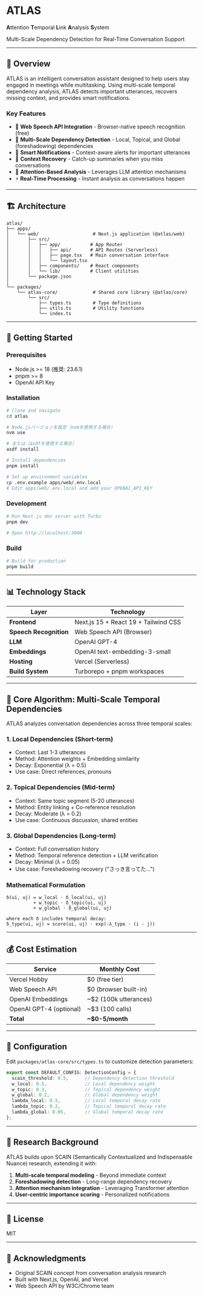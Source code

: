 # ATLAS

**A**ttention **T**emporal **L**ink **A**nalysis **S**ystem

Multi-Scale Dependency Detection for Real-Time Conversation Support

---

## 🎯 Overview

ATLAS is an intelligent conversation assistant designed to help users stay engaged in meetings while multitasking. Using multi-scale temporal dependency analysis, ATLAS detects important utterances, recovers missing context, and provides smart notifications.

### Key Features

- 🎤 **Web Speech API Integration** - Browser-native speech recognition (free)
- 🔗 **Multi-Scale Dependency Detection** - Local, Topical, and Global (foreshadowing) dependencies
- 🔔 **Smart Notifications** - Context-aware alerts for important utterances
- 📝 **Context Recovery** - Catch-up summaries when you miss conversations
- 🧠 **Attention-Based Analysis** - Leverages LLM attention mechanisms
- ⚡ **Real-Time Processing** - Instant analysis as conversations happen

---

## 🏗️ Architecture

```
atlas/
├── apps/
│   └── web/                    # Next.js application (@atlas/web)
│       ├── src/
│       │   ├── app/           # App Router
│       │   │   ├── api/       # API Routes (Serverless)
│       │   │   ├── page.tsx   # Main conversation interface
│       │   │   └── layout.tsx
│       │   ├── components/    # React components
│       │   └── lib/           # Client utilities
│       └── package.json
│
└── packages/
    └── atlas-core/             # Shared core library (@atlas/core)
        └── src/
            ├── types.ts        # Type definitions
            ├── utils.ts        # Utility functions
            └── index.ts
```

---

## 🚀 Getting Started

### Prerequisites

- Node.js >= 18 (推奨: 23.6.1)
- pnpm >= 8
- OpenAI API Key

### Installation

```bash
# Clone and navigate
cd atlas

# Node.jsバージョンを設定（nvmを使用する場合）
nvm use

# または（asdfを使用する場合）
asdf install

# Install dependencies
pnpm install

# Set up environment variables
cp .env.example apps/web/.env.local
# Edit apps/web/.env.local and add your OPENAI_API_KEY
```

### Development

```bash
# Run Next.js dev server with Turbo
pnpm dev

# Open http://localhost:3000
```

### Build

```bash
# Build for production
pnpm build
```

---

## 📊 Technology Stack

| Layer | Technology |
|-------|-----------|
| **Frontend** | Next.js 15 + React 19 + Tailwind CSS |
| **Speech Recognition** | Web Speech API (Browser) |
| **LLM** | OpenAI GPT-4 |
| **Embeddings** | OpenAI text-embedding-3-small |
| **Hosting** | Vercel (Serverless) |
| **Build System** | Turborepo + pnpm workspaces |

---

## 🔬 Core Algorithm: Multi-Scale Temporal Dependencies

ATLAS analyzes conversation dependencies across three temporal scales:

### 1. **Local Dependencies (Short-term)**
- Context: Last 1-3 utterances
- Method: Attention weights + Embedding similarity
- Decay: Exponential (λ = 0.5)
- Use case: Direct references, pronouns

### 2. **Topical Dependencies (Mid-term)**
- Context: Same topic segment (5-20 utterances)
- Method: Entity linking + Co-reference resolution
- Decay: Moderate (λ = 0.2)
- Use case: Continuous discussion, shared entities

### 3. **Global Dependencies (Long-term)**
- Context: Full conversation history
- Method: Temporal reference detection + LLM verification
- Decay: Minimal (λ = 0.05)
- Use case: Foreshadowing recovery ("さっき言ってた...")

### Mathematical Formulation

```
δ(ui, uj) = w_local · δ_local(ui, uj)
          + w_topic · δ_topic(ui, uj)
          + w_global · δ_global(ui, uj)

where each δ includes temporal decay:
δ_type(ui, uj) = score(ui, uj) · exp(-λ_type · (i - j))
```

---

## 💰 Cost Estimation

| Service | Monthly Cost |
|---------|--------------|
| Vercel Hobby | $0 (free tier) |
| Web Speech API | $0 (browser built-in) |
| OpenAI Embeddings | ~$2 (100k utterances) |
| OpenAI GPT-4 (optional) | ~$3 (100 calls) |
| **Total** | **~$0-5/month** |

---

## 🔧 Configuration

Edit `packages/atlas-core/src/types.ts` to customize detection parameters:

```typescript
export const DEFAULT_CONFIG: DetectionConfig = {
  scain_threshold: 0.5,      // Dependency detection threshold
  w_local: 0.5,              // Local dependency weight
  w_topic: 0.3,              // Topical dependency weight
  w_global: 0.2,             // Global dependency weight
  lambda_local: 0.5,         // Local temporal decay rate
  lambda_topic: 0.2,         // Topical temporal decay rate
  lambda_global: 0.05,       // Global temporal decay rate
};
```

---

## 📖 Research Background

ATLAS builds upon SCAIN (Semantically Contextualized and Indispensable Nuance) research, extending it with:

1. **Multi-scale temporal modeling** - Beyond immediate context
2. **Foreshadowing detection** - Long-range dependency recovery
3. **Attention mechanism integration** - Leveraging Transformer attention
4. **User-centric importance scoring** - Personalized notifications

---

## 📝 License

MIT

---

## 🙏 Acknowledgments

- Original SCAIN concept from conversation analysis research
- Built with Next.js, OpenAI, and Vercel
- Web Speech API by W3C/Chrome team
